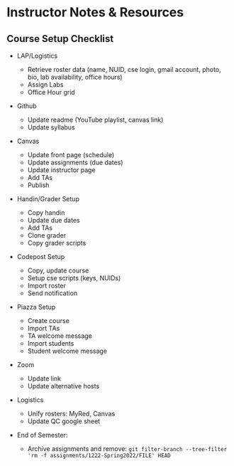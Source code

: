 
# Instructor Notes & Resources

## Course Setup Checklist

* LAP/Logistics
  * Retrieve roster data (name, NUID, cse login, gmail account, photo, bio, lab availability, office hours)
  * Assign Labs
  * Office Hour grid

* Github
  * Update readme (YouTube playlist, canvas link)
  * Update syllabus

* Canvas
  * Update front page (schedule)
  * Update assignments (due dates)
  * Update instructor page
  * Add TAs
  * Publish

* Handin/Grader Setup
  * Copy handin
  * Update due dates
  * Add TAs
  * Clone grader
  * Copy grader scripts

* Codepost Setup
  * Copy, update course
  * Setup cse scripts (keys, NUIDs)
  * Import roster
  * Send notification

* Piazza Setup
  * Create course
  * Import TAs
  * TA welcome message
  * Import students
  * Student welcome message

* Zoom
  * Update link
  * Update alternative hosts

* Logistics
  * Unify rosters: MyRed, Canvas
  * Update QC google sheet

* End of Semester:
  * Archive assignments and remove: `git filter-branch --tree-filter 'rm -f assignments/1222-Spring2022/FILE' HEAD`
